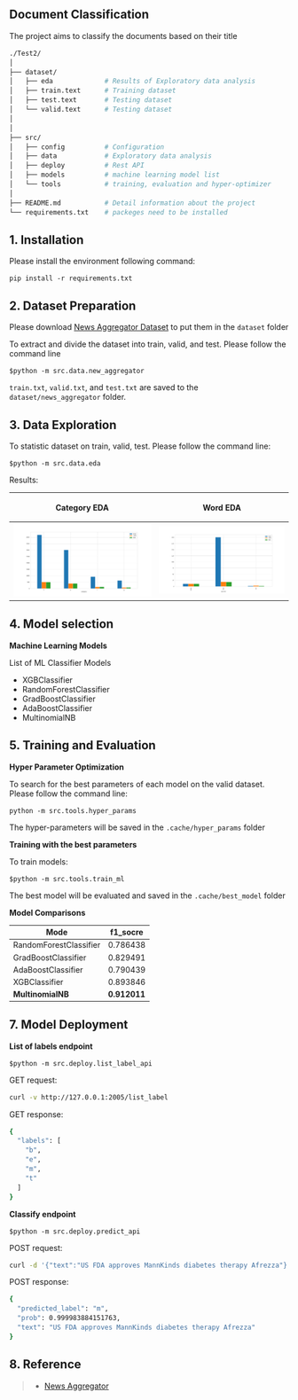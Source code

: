 ## Document Classification

The project aims to classify the documents based on their title

```bash
./Test2/
│
├── dataset/
│   ├── eda             # Results of Exploratory data analysis 
│   ├── train.text      # Training dataset
│   ├── test.text       # Testing dataset
│   └── valid.text      # Testing dataset
│
│
├── src/
│   ├── config          # Configuration
│   ├── data            # Exploratory data analysis 
│   ├── deploy          # Rest API
│   ├── models          # machine learning model list
│   └── tools           # training, evaluation and hyper-optimizer
│
├── README.md           # Detail information about the project
└── requirements.txt    # packeges need to be installed

```

## 1. Installation

Please install the environment following command:
```
pip install -r requirements.txt
```

## 2. Dataset Preparation
Please download [News Aggregator Dataset]() to put them in the `dataset` folder

To extract and divide the dataset into train, valid, and test. Please follow the command line

```shell
$python -m src.data.new_aggregator
```

`train.txt`, `valid.txt`, and `test.txt` are saved to the `dataset/news_aggregator` folder.

## 3. Data Exploration

To statistic dataset on train, valid, test. Please follow the command line:

```shell
$python -m src.data.eda
```

Results:

| <p align="center">Category EDA</p> | <p align="center">Word EDA</p>|
|--|--|
| <img src='dataset/eda/category_eda.png'> | <img src='dataset/eda/word_eda.png'> |


## 4. Model selection

**Machine Learning Models**

List of ML Classifier Models
+ XGBClassifier
+ RandomForestClassifier
+ GradBoostClassifier
+ AdaBoostClassifier
+ MultinomialNB


## 5. Training and Evaluation

**Hyper Parameter Optimization**

To search for the best parameters of each model on the valid dataset. Please follow the command line:
```shell
python -m src.tools.hyper_params
```

The hyper-parameters will be saved in the `.cache/hyper_params` folder

**Training with the best parameters**

To train models:
```shell
$python -m src.tools.train_ml
```
The best model will be evaluated and saved in the `.cache/best_model` folder

**Model Comparisons**

| Mode | f1_socre |
|--|--|
| RandomForestClassifier | 0.786438 |
| GradBoostClassifier | 0.829491 |
| AdaBoostClassifier | 0.790439 |
| XGBClassifier | 0.893846 |
| **MultinomialNB** | **0.912011** |

## 7. Model Deployment

**List of labels endpoint**
```shell
$python -m src.deploy.list_label_api
```

GET request:
```bash
curl -v http://127.0.0.1:2005/list_label
```
GET response:
```bash
{
  "labels": [
    "b",
    "e",
    "m",
    "t"
  ]
}
```

**Classify endpoint**
```shell
$python -m src.deploy.predict_api
```

POST request: 
```bash
curl -d '{"text":"US FDA approves MannKinds diabetes therapy Afrezza"}' -H 'Content-Type: application/json' http://127.0.0.1:2005/classify 
```
POST response:
```bash
{
  "predicted_label": "m",
  "prob": 0.999983884151763,
  "text": "US FDA approves MannKinds diabetes therapy Afrezza"
}

```

## 8. Reference

>+ [News Aggregator](https://archive.ics.uci.edu/dataset/359/news+aggregator)



